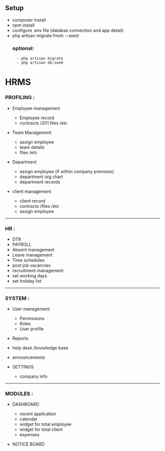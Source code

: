 ## Setup
- composer install
- npm install
- configure .env file (databse connection and app detail)
- php artisan migrate:fresh --seed
    ### optional:
        - php artisan migrate
        - php artisan db:seed


# HRMS
### PROFILING :
- Employee management
    - Employee record
    - contracts /201 files /etc

- Team Management
    - assign employee
    - team details
    - files /etc

- Department
    - assign employee (if within company premises)
    - department org chart
    - department records

- client management
    - client record
    - contracts /files /etc
    - assign employee
---

### HR :
- DTR
- PAYROLL
- Absent management
- Leave management
- Time schedules
- post job vacancies
- recruitment management
- set working days
- set holiday list
---

### SYSTEM :
- User management
    - Permissions
    - Roles
    - User profile

- Reports
- help desk /knowledge base
- announcements

- SETTINGS
    - company info
---

### MODULES :
- DASHBOARD
    - recent application
    - calendar
    - widget for total employee
    - widget for total client
    - expenses

- NOTICE BOARD